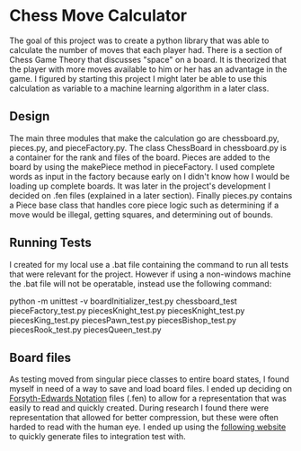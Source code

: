 # Chess Move Calculator
The goal of this project was to create a python library that was able to
calculate the number of moves that each player had. There is a section of
Chess Game Theory that discusses "space" on a board. It is theorized that
the player with more moves available to him or her has an advantage in the
game. I figured by starting this project I might later be able to use this
calculation as variable to a machine learning algorithm in a later class. 

## Design
The main three modules that make the calculation go are chessboard.py, pieces.py,
and pieceFactory.py. The class ChessBoard in chessboard.py is a container for the 
rank and files of the board. Pieces are added to the board by using the makePiece
method in pieceFactory. I used complete words as input in the factory because early
on I didn't know how I would be loading up complete boards. It was later in the
project's development I decided on .fen files (explained in a later section).
Finally pieces.py contains a Piece base class that handles core piece logic such as
determining if a move would be illegal, getting squares, and determining out of bounds.

## Running Tests
I created for my local use a .bat file containing the command to run all tests
that were relevant for the project. However if using a non-windows machine the
.bat file will not be operatable, instead use the following command:

python -m unittest -v boardInitializer_test.py chessboard_test pieceFactory_test.py piecesKnight_test.py piecesKnight_test.py piecesKing_test.py piecesPawn_test.py piecesBishop_test.py piecesRook_test.py piecesQueen_test.py


## Board files
As testing moved from singular piece classes to entire board states, I found myself
in need of a way to save and load board files. I ended up deciding on 
[Forsyth-Edwards Notation](https://en.wikipedia.org/wiki/Forsyth%E2%80%93Edwards_Notation)
files (.fen) to allow for a representation that was easily to read and quickly created.
During research I found there were representation that allowed for better compression,
but these were often harded to read with the human eye. I ended up using the
[following website](http://www.netreal.de/Forsyth-Edwards-Notation/index.php?) to quickly
generate files to integration test with.